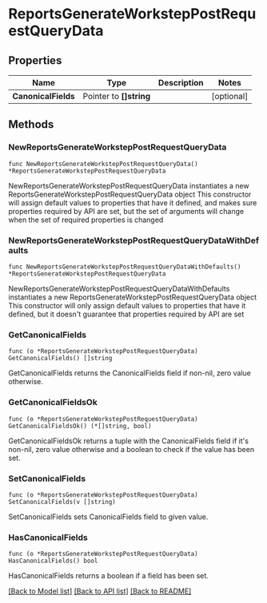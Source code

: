 # ReportsGenerateWorkstepPostRequestQueryData

## Properties

Name | Type | Description | Notes
------------ | ------------- | ------------- | -------------
**CanonicalFields** | Pointer to **[]string** |  | [optional] 

## Methods

### NewReportsGenerateWorkstepPostRequestQueryData

`func NewReportsGenerateWorkstepPostRequestQueryData() *ReportsGenerateWorkstepPostRequestQueryData`

NewReportsGenerateWorkstepPostRequestQueryData instantiates a new ReportsGenerateWorkstepPostRequestQueryData object
This constructor will assign default values to properties that have it defined,
and makes sure properties required by API are set, but the set of arguments
will change when the set of required properties is changed

### NewReportsGenerateWorkstepPostRequestQueryDataWithDefaults

`func NewReportsGenerateWorkstepPostRequestQueryDataWithDefaults() *ReportsGenerateWorkstepPostRequestQueryData`

NewReportsGenerateWorkstepPostRequestQueryDataWithDefaults instantiates a new ReportsGenerateWorkstepPostRequestQueryData object
This constructor will only assign default values to properties that have it defined,
but it doesn't guarantee that properties required by API are set

### GetCanonicalFields

`func (o *ReportsGenerateWorkstepPostRequestQueryData) GetCanonicalFields() []string`

GetCanonicalFields returns the CanonicalFields field if non-nil, zero value otherwise.

### GetCanonicalFieldsOk

`func (o *ReportsGenerateWorkstepPostRequestQueryData) GetCanonicalFieldsOk() (*[]string, bool)`

GetCanonicalFieldsOk returns a tuple with the CanonicalFields field if it's non-nil, zero value otherwise
and a boolean to check if the value has been set.

### SetCanonicalFields

`func (o *ReportsGenerateWorkstepPostRequestQueryData) SetCanonicalFields(v []string)`

SetCanonicalFields sets CanonicalFields field to given value.

### HasCanonicalFields

`func (o *ReportsGenerateWorkstepPostRequestQueryData) HasCanonicalFields() bool`

HasCanonicalFields returns a boolean if a field has been set.


[[Back to Model list]](../README.md#documentation-for-models) [[Back to API list]](../README.md#documentation-for-api-endpoints) [[Back to README]](../README.md)


